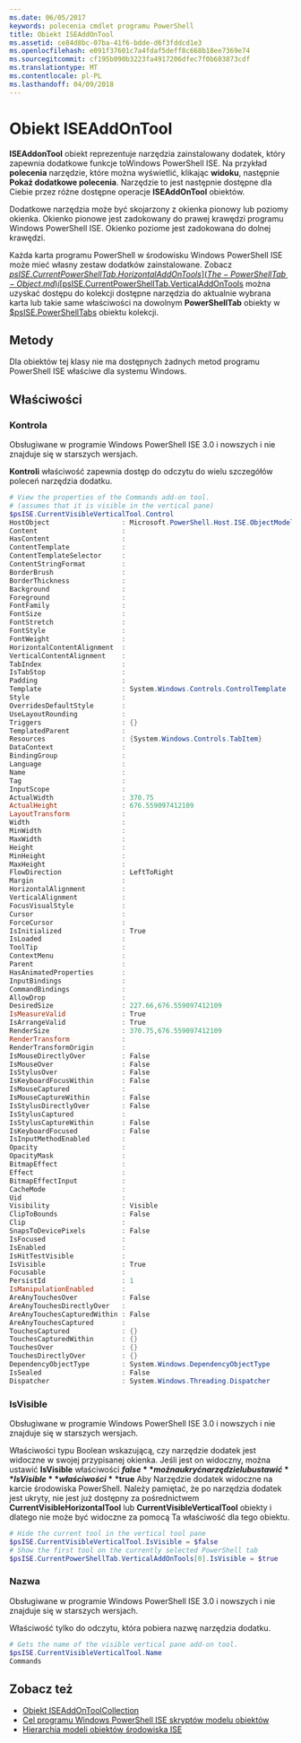 ```yaml
---
ms.date: 06/05/2017
keywords: polecenia cmdlet programu PowerShell
title: Obiekt ISEAddOnTool
ms.assetid: ce84d8bc-07ba-41f6-bdde-d6f3fddcd1e3
ms.openlocfilehash: e091f37601c7a4fdaf5deff8c668b18ee7369e74
ms.sourcegitcommit: cf195b090b3223fa4917206dfec7f0b603873cdf
ms.translationtype: MT
ms.contentlocale: pl-PL
ms.lasthandoff: 04/09/2018
---
```

# <a name="the-iseaddontool-object"></a>Obiekt ISEAddOnTool

**ISEAddonTool** obiekt reprezentuje narzędzia zainstalowany dodatek, który zapewnia dodatkowe funkcje toWindows PowerShell ISE. Na przykład **polecenia** narzędzie, które można wyświetlić, klikając **widoku**, następnie **Pokaż dodatkowe polecenia**. Narzędzie to jest następnie dostępne dla Ciebie przez różne dostępne operacje **ISEAddOnTool** obiektów.

Dodatkowe narzędzia może być skojarzony z okienka pionowy lub poziomy okienka. Okienko pionowe jest zadokowany do prawej krawędzi programu Windows PowerShell ISE. Okienko poziome jest zadokowana do dolnej krawędzi.

Każda karta programu PowerShell w środowisku Windows PowerShell ISE może mieć własny zestaw dodatków zainstalowane. Zobacz [$psISE.CurrentPowerShellTab.HorizontalAddOnTools](The-PowerShellTab-Object.md) i [$psISE.CurrentPowerShellTab.VerticalAddOnTools](The-PowerShellTab-Object.md) można uzyskać dostępu do kolekcji dostępne narzędzia do aktualnie wybrana karta lub takie same właściwości na dowolnym **PowerShellTab** obiekty w [$psISE.PowerShellTabs](The-PowerShellTabCollection-Object.md) obiektu kolekcji.

## <a name="methods"></a>Metody

Dla obiektów tej klasy nie ma dostępnych żadnych metod programu PowerShell ISE właściwe dla systemu Windows.

## <a name="properties"></a>Właściwości

### <a name="control"></a>Kontrola

Obsługiwane w programie Windows PowerShell ISE 3.0 i nowszych i nie znajduje się w starszych wersjach.

**Kontroli** właściwość zapewnia dostęp do odczytu do wielu szczegółów poleceń narzędzia dodatku.

```powershell
# View the properties of the Commands add-on tool.
# (assumes that it is visible in the vertical pane)
$psISE.CurrentVisibleVerticalTool.Control
HostObject                  : Microsoft.PowerShell.Host.ISE.ObjectModelRoot
Content                     :
HasContent                  :
ContentTemplate             :
ContentTemplateSelector     :
ContentStringFormat         :
BorderBrush                 :
BorderThickness             :
Background                  :
Foreground                  :
FontFamily                  :
FontSize                    :
FontStretch                 :
FontStyle                   :
FontWeight                  :
HorizontalContentAlignment  :
VerticalContentAlignment    :
TabIndex                    :
IsTabStop                   :
Padding                     :
Template                    : System.Windows.Controls.ControlTemplate
Style                       :
OverridesDefaultStyle       :
UseLayoutRounding           :
Triggers                    : {}
TemplatedParent             :
Resources                   : {System.Windows.Controls.TabItem}
DataContext                 :
BindingGroup                :
Language                    :
Name                        :
Tag                         :
InputScope                  :
ActualWidth                 : 370.75
ActualHeight                : 676.559097412109
LayoutTransform             :
Width                       :
MinWidth                    :
MaxWidth                    :
Height                      :
MinHeight                   :
MaxHeight                   :
FlowDirection               : LeftToRight
Margin                      :
HorizontalAlignment         :
VerticalAlignment           :
FocusVisualStyle            :
Cursor                      :
ForceCursor                 :
IsInitialized               : True
IsLoaded                    :
ToolTip                     :
ContextMenu                 :
Parent                      :
HasAnimatedProperties       :
InputBindings               :
CommandBindings             :
AllowDrop                   :
DesiredSize                 : 227.66,676.559097412109
IsMeasureValid              : True
IsArrangeValid              : True
RenderSize                  : 370.75,676.559097412109
RenderTransform             :
RenderTransformOrigin       :
IsMouseDirectlyOver         : False
IsMouseOver                 : False
IsStylusOver                : False
IsKeyboardFocusWithin       : False
IsMouseCaptured             :
IsMouseCaptureWithin        : False
IsStylusDirectlyOver        : False
IsStylusCaptured            :
IsStylusCaptureWithin       : False
IsKeyboardFocused           : False
IsInputMethodEnabled        :
Opacity                     :
OpacityMask                 :
BitmapEffect                :
Effect                      :
BitmapEffectInput           :
CacheMode                   :
Uid                         :
Visibility                  : Visible
ClipToBounds                : False
Clip                        :
SnapsToDevicePixels         : False
IsFocused                   :
IsEnabled                   :
IsHitTestVisible            :
IsVisible                   : True
Focusable                   :
PersistId                   : 1
IsManipulationEnabled       :
AreAnyTouchesOver           : False
AreAnyTouchesDirectlyOver   :
AreAnyTouchesCapturedWithin : False
AreAnyTouchesCaptured       :
TouchesCaptured             : {}
TouchesCapturedWithin       : {}
TouchesOver                 : {}
TouchesDirectlyOver         : {}
DependencyObjectType        : System.Windows.DependencyObjectType
IsSealed                    : False
Dispatcher                  : System.Windows.Threading.Dispatcher
```

### <a name="isvisible"></a>IsVisible

Obsługiwane w programie Windows PowerShell ISE 3.0 i nowszych i nie znajduje się w starszych wersjach.

Właściwości typu Boolean wskazującą, czy narzędzie dodatek jest widoczne w swojej przypisanej okienka. Jeśli jest on widoczny, można ustawić **IsVisible** właściwości **$false** można ukryć narzędzie lub ustawić **IsVisible** właściwości **$true** Aby Narzędzie dodatek widoczne na karcie środowiska PowerShell. Należy pamiętać, że po narzędzia dodatek jest ukryty, nie jest już dostępny za pośrednictwem **CurrentVisibleHorizontalTool** lub **CurrentVisibleVerticalTool** obiekty i dlatego nie może być widoczne za pomocą Ta właściwość dla tego obiektu.

```powershell
# Hide the current tool in the vertical tool pane
$psISE.CurrentVisibleVerticalTool.IsVisible = $false
# Show the first tool on the currently selected PowerShell tab
$psISE.CurrentPowerShellTab.VerticalAddOnTools[0].IsVisible = $true
```

### <a name="name"></a>Nazwa

Obsługiwane w programie Windows PowerShell ISE 3.0 i nowszych i nie znajduje się w starszych wersjach.

Właściwość tylko do odczytu, która pobiera nazwę narzędzia dodatku.

```powershell
# Gets the name of the visible vertical pane add-on tool.
$psISE.CurrentVisibleVerticalTool.Name
Commands
```

## <a name="see-also"></a>Zobacz też

- [Obiekt ISEAddOnToolCollection](The-ISEAddOnToolCollection-Object.md)
- [Cel programu Windows PowerShell ISE skryptów modelu obiektów](Purpose-of-the-Windows-PowerShell-ISE-Scripting-Object-Model.md)
- [Hierarchia modeli obiektów środowiska ISE](The-ISE-Object-Model-Hierarchy.md)